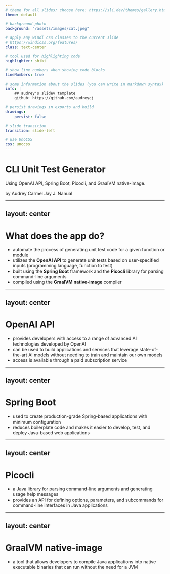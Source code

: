 ```yaml
---
# theme for all slides; choose here: https://sli.dev/themes/gallery.html#official-themes
theme: default

# background photo
background: "/assets/images/cat.jpeg"

# apply any windi css classes to the current slide
# https://windicss.org/features/
class: text-center

# tool used for highlighting code
highlighter: shiki

# show line numbers when showing code blocks
lineNumbers: true

# some information about the slides (you can write in markdown syntax)
info: |
    ## audrey's slidev template
    github: https://github.com/audreycj

# persist drawings in exports and build
drawings:
    persist: false

# slide transition
transition: slide-left

# use UnoCSS
css: unocss
---
```


# CLI Unit Test Generator
Using OpenAI API, Spring Boot, Picocli, and GraalVM native-image.


by Audrey Carmel Jay J. Nanual

---
layout: center
---

# What does the app do?

- automate the process of generating unit test code for a given function or module
- utilizes the **OpenAI API** to generate unit tests based on user-specified inputs (programming language, function to test)
- built using the **Spring Boot** framework and the **Picocli** library for parsing command-line arguments
- compiled using the **GraalVM native-image** compiler

<!-- 

This app automates the process of generating unit test code for a given function or module, which can save developers significant time and effort.

One of the key features of this app is that it utilizes the OpenAI API to generate unit tests based on user-specified inputs such as programming language and the function to test. This allows developers to leverage the power of AI to generate quality test cases quickly and accurately.

The app is built using the Spring Boot framework and the Picocli library for parsing command-line arguments, which makes it easy to use and integrate into existing workflows. Additionally, the app is compiled using the GraalVM native-image compiler, which results in faster startup times and reduced memory footprint.

Overall, this CLI unit test generator app can be helpful for developers who want to automate the process of generating unit tests and improve the quality and reliability of their code.

 -->

---
layout: center
---

# OpenAI API

- provides developers with access to a range of advanced AI technologies developed by OpenAI
- can be used to build applications and services that leverage state-of-the-art AI models without needing to train and maintain our own models
- access is available through a paid subscription service

<!-- 

The OpenAI API is a cloud-based API that provides developers with access to a range of advanced AI technologies developed by OpenAI, including natural language processing (NLP), computer vision, and reinforcement learning.

Developers can use the OpenAI API to build applications and services that leverage state-of-the-art AI models without needing to train and maintain their own models. The API provides easy-to-use interfaces for generating natural language, performing language translation, recognizing images, and solving complex tasks through reinforcement learning.

The OpenAI API is designed to be accessible and flexible, allowing developers to integrate AI capabilities into their projects regardless of their level of expertise. Developers can interact with the API using a variety of programming languages and platforms, including Python, Node.js, and RESTful APIs.

Access to the OpenAI API is available through a paid subscription service, which provides developers with access to compute resources and a range of pre-trained AI models that can be used for a variety of tasks.

 -->

---
layout: center
---

# Spring Boot

- used to create production-grade Spring-based applications with minimum configuration
- reduces boilerplate code and makes it easier to develop, test, and deploy Java-based web applications


<!-- 

Spring Boot is a Java-based framework used to create production-grade Spring-based applications with minimum configuration.

It simplifies the development process by providing default settings and configurations, eliminating the need for manual configuration.

It includes an embedded server and is designed to be opinionated and production-ready.

Overall, Spring Boot reduces boilerplate code and makes it easier to develop, test, and deploy Java-based web applications.

 -->

---
layout: center
---

# Picocli

- a Java library for parsing command-line arguments and generating usage help messages
- provides an API for defining options, parameters, and subcommands for command-line interfaces in Java applications

<!-- 

Picocli is a Java library for parsing command-line arguments and generating usage help messages.

It provides a simple and concise API for defining options, parameters, and subcommands for command-line interfaces in Java applications.

With Picocli, developers can easily parse command-line arguments, handle errors, and generate usage help messages.

It also supports features like type conversion, validation, and command-line completion.

Picocli is lightweight and can be easily integrated into existing Java projects.

 -->

---
layout: center
---

# GraalVM native-image

- a tool that allows developers to compile Java applications into native executable binaries that can run without the need for a JVM

<!-- 

GraalVM native-image is a tool that allows developers to compile Java applications into native executable binaries that can run without the need for a JVM.

This can result in faster startup times and reduced memory footprint.

It works by creating a custom runtime image that includes only the required classes and libraries.

GraalVM native-image is useful for deploying Java applications in environments where a full JVM is not available or not desirable, and for packaging applications as a single, self-contained executable file.

 -->